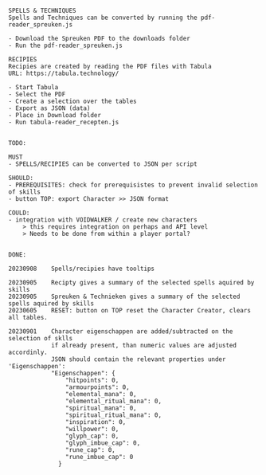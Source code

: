 	
	SPELLS & TECHNIQUES
	Spells and Techniques can be converted by running the pdf-reader_spreuken.js
	
	- Download the Spreuken PDF to the downloads folder
	- Run the pdf-reader_spreuken.js

	RECIPIES
	Recipies are created by reading the PDF files with Tabula
	URL: https://tabula.technology/

	- Start Tabula
	- Select the PDF
	- Create a selection over the tables
	- Export as JSON (data)
	- Place in Download folder
	- Run tabula-reader_recepten.js


	TODO:

	MUST
	- SPELLS/RECIPIES can be converted to JSON per script

	SHOULD:
	- PREREQUISITES: check for prerequisistes to prevent invalid selection of skills 
	- button TOP: export Character >> JSON format

	COULD:
	- integration with VOIDWALKER / create new characters
		> this requires integration on perhaps and API level
		> Needs to be done from within a player portal?


	DONE:
	
	20230908	Spells/recipies have tooltips
	
	20230905	Recipty gives a summary of the selected spells aquired by skills
	20230905	Spreuken & Technieken gives a summary of the selected spells aquired by skills
	20230605	RESET: button on TOP reset the Character Creator, clears all tables.
	
	20230901 	Character eigenschappen are added/subtracted on the selection of sklls
				if already present, than numeric values are adjusted accordinly. 
				JSON should contain the relevant properties under 'Eigenschappen':
				"Eigenschappen": {
					"hitpoints": 0,
					"armourpoints": 0,
					"elemental_mana": 0,
					"elemental_ritual_mana": 0,
					"spiritual_mana": 0,
					"spiritual_ritual_mana": 0,
					"inspiration": 0,
					"willpower": 0,
					"glyph_cap": 0,
					"glyph_imbue_cap": 0,
					"rune_cap": 0,
					"rune_imbue_cap": 0
				  }